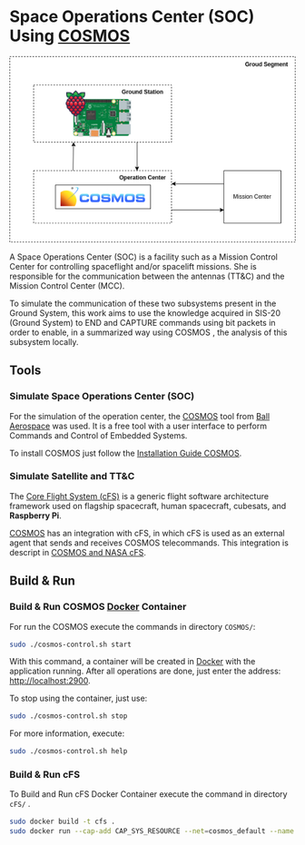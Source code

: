 # Space Operations Center (SOC) Using [COSMOS](https://ballaerospace.github.io/cosmos-website/)

![](img/overview.png)

A Space Operations Center (SOC) is a facility such as a Mission Control Center for controlling spaceflight and/or spacelift missions. She is responsible for the communication between the antennas (TT&C) and the Mission Control Center (MCC).

To simulate the communication of these two subsystems present in the Ground System, this work aims to use the knowledge acquired in SIS-20 (Ground System) to END and CAPTURE commands using bit packets in order to enable, in a summarized way using COSMOS , the analysis of this subsystem locally.

## Tools

### Simulate Space Operations Center (SOC)

For the simulation of the operation center, the [COSMOS](https://ballaerospace.github.io/cosmos-website/) tool from [Ball Aerospace](https://ballaerospace.github.io/) was used. It is a free tool with a user interface to perform Commands and Control of Embedded Systems.

To install COSMOS just follow the [Installation Guide COSMOS](https://ballaerospace.github.io/cosmos-website/docs/v5/installation).

### Simulate Satellite and TT&C

The [Core Flight System (cFS)](https://github.com/nasa/cFS) is a generic flight software architecture framework used on flagship spacecraft, human spacecraft, cubesats, and **Raspberry Pi**. 

[COSMOS](https://ballaerospace.github.io/cosmos-website/) has an integration with cFS, in which cFS is used as an external agent that sends and receives COSMOS telecommands. This integration is descript in [COSMOS and NASA cFS](https://ballaerospace.github.io/cosmos-website/docs/v5/cfs).

## Build & Run

### Build & Run COSMOS [Docker](https://www.docker.com/) Container 

For run the COSMOS execute the commands in directory `COSMOS/`:

```sh
sudo ./cosmos-control.sh start
```

With this command, a container will be created in [Docker](https://www.docker.com/) with the application running. After all operations are done, just enter the address: [http://localhost:2900](http://localhost:2900).

To stop using the container, just use:

```sh
sudo ./cosmos-control.sh stop
```

For more information, execute:

```sh
sudo ./cosmos-control.sh help
```

### Build & Run cFS

To Build and Run cFS Docker Container execute the command in directory `cFS/` .

```sh
sudo docker build -t cfs .
sudo docker run --cap-add CAP_SYS_RESOURCE --net=cosmos_default --name cfs -p1234:1234 -p1235:1235 cfs
```

